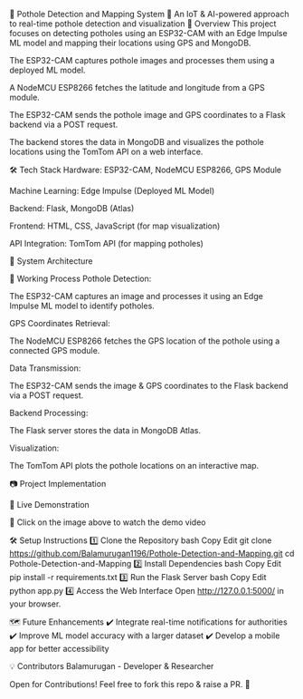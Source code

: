 📌 Pothole Detection and Mapping System
🚀 An IoT & AI-powered approach to real-time pothole detection and visualization
📖 Overview
This project focuses on detecting potholes using an ESP32-CAM with an Edge Impulse ML model and mapping their locations using GPS and MongoDB.

The ESP32-CAM captures pothole images and processes them using a deployed ML model.

A NodeMCU ESP8266 fetches the latitude and longitude from a GPS module.

The ESP32-CAM sends the pothole image and GPS coordinates to a Flask backend via a POST request.

The backend stores the data in MongoDB and visualizes the pothole locations using the TomTom API on a web interface.

🛠 Tech Stack
Hardware: ESP32-CAM, NodeMCU ESP8266, GPS Module

Machine Learning: Edge Impulse (Deployed ML Model)

Backend: Flask, MongoDB (Atlas)

Frontend: HTML, CSS, JavaScript (for map visualization)

API Integration: TomTom API (for mapping potholes)

🔗 System Architecture

🎯 Working Process
Pothole Detection:

The ESP32-CAM captures an image and processes it using an Edge Impulse ML model to identify potholes.

GPS Coordinates Retrieval:

The NodeMCU ESP8266 fetches the GPS location of the pothole using a connected GPS module.

Data Transmission:

The ESP32-CAM sends the image & GPS coordinates to the Flask backend via a POST request.

Backend Processing:

The Flask server stores the data in MongoDB Atlas.

Visualization:

The TomTom API plots the pothole locations on an interactive map.

📷 Project Implementation

🎥 Live Demonstration

📌 Click on the image above to watch the demo video

🛠 Setup Instructions
1️⃣ Clone the Repository
bash
Copy
Edit
git clone https://github.com/Balamurugan1196/Pothole-Detection-and-Mapping.git
cd Pothole-Detection-and-Mapping
2️⃣ Install Dependencies
bash
Copy
Edit
pip install -r requirements.txt
3️⃣ Run the Flask Server
bash
Copy
Edit
python app.py
4️⃣ Access the Web Interface
Open http://127.0.0.1:5000/ in your browser.

🗺 Future Enhancements
✔️ Integrate real-time notifications for authorities
✔️ Improve ML model accuracy with a larger dataset
✔️ Develop a mobile app for better accessibility

💡 Contributors
Balamurugan - Developer & Researcher

Open for Contributions! Feel free to fork this repo & raise a PR. 🚀

